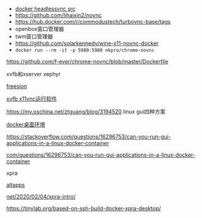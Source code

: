 * [docker headlessvnc src](https://github.com/yunwan1x/docker-headless-vnc-container.git)
* https://github.com/lihaixin2/novnc
* https://hub.docker.com/r/commodustech/turbovnc-base/tags
* openbox窗口管理器
* twm窗口管理器
* https://github.com/solarkennedy/wine-x11-novnc-docker
* `docker run --rm -it -p 5980:5980 nkpro/chrome-novnc`

https://github.com/f-ever/chrome-novnc/blob/master/Dockerfile

xvfb和xserver  xephyr

[freesion](https://www.freesion.com/article/575964344/)

[xvfb x11vnc运行软件](https://www.infoq.cn/news/talk-about-docker-running-the-chinese-gui-software)

https://my.oschina.net/ztguang/blog/3194520 linux gui四种方案

[docker桌面环境](https://blog.zenozeng.com/post/2018-03-26-dockerize%E6%A1%8C%E9%9D%A2%E7%8E%AF%E5%A2%83/)

https://stackoverflow.com/questions/16296753/can-you-run-gui-applications-in-a-linux-docker-container

[com/questions/16296753/can-you-run-gui-applications-in-a-linux-docker-container](https://stackoverflow.com/questions/16296753/can-you-run-gui-applications-in-a-linux-docker-container)

xpra

[altapps](https://zh.altapps.net/soft/xpra)

[net/2020/02/04/xpra-intro/](https://openwares.net/2020/02/04/xpra-intro/)

https://tinylab.org/based-on-ssh-build-docker-xpra-desktop/
